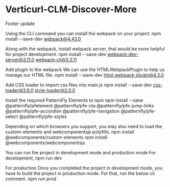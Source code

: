 # Verticurl-CLM-Discover-More
Footer update


Using the CLI command you can install the webpack on your project.
npm install --save-dev webpack@4.43.0

Along with the webpack, install webpack server, that would be more helpful for project development.
npm install --save-dev webpack-dev-server@3.11.0 webpack-cli@3.3.11

Add plugin to the webpack
We can use the HTMLWebpackPlugin to help us manage our HTML file.
npm install --save-dev html-webpack-plugin@4.3.0

Add CSS loader to import css files into main.js
npm install --save-dev css-loader@3.6.0 style-loader@2.0.0

Install the required PatternFly Elements to npm
npm install --save @patternfly/pfelement @patternfly/pfe-cta @patternfly/pfe-jump-links @patternfly/pfe-accordion @patternfly/pfe-navigation @patternfly/pfe-select @patternfly/pfe-styles

Depending on which browsers you support, you may also need to load the custom-elements and webcomponentsjs polyfills.
npm install @webcomponents/custom-elements
npm install @webcomponents/webcomponentsjs

You can run the project in development mode and production mode
For development,
npm run dev

For production
Once you completed the project in development mode, you have to build the project in production mode. For that, run the below cli comment.
npm run prod


